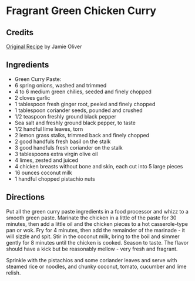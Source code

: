 # Fragrant Green Chicken Curry 

<!-- BEGIN content -->

## Credits

[Original Recipe](http://www.foodtv.com/recipes/re-c1/0,1724,14119,00.html "http://www.foodtv.com/recipes/re-c1/0,1724,14119,00.html") by Jamie Oliver

## Ingredients

- Green Curry Paste: 
- 6 spring onions, washed and trimmed 
- 4 to 6 medium green chilies, seeded and finely chopped 
- 2 cloves garlic 
- 1 tablespoon fresh ginger root, peeled and finely chopped 
- 1 tablespoon coriander seeds, pounded and crushed 
- 1/2 teaspoon freshly ground black pepper 
- Sea salt and freshly ground black pepper, to taste 
- 1/2 handful lime leaves, torn 
- 2 lemon grass stalks, trimmed back and finely chopped 
- 2 good handfuls fresh basil on the stalk 
- 3 good handfuls fresh coriander on the stalk 
- 3 tablespoons extra virgin olive oil 
- 4 limes, zested and juiced 
- 4 chicken breasts without bone and skin, each cut into 5 large pieces 
- 16 ounces coconut milk 
- 1 handful chopped pistachio nuts

## Directions

Put all the green curry paste ingredients in a food processor and whizz to a smooth green paste. Marinate the chicken in a little of the paste for 30 minutes, then add a little oil and the chicken pieces to a hot casserole-type pan or wok. Fry for 4 minutes, then add the remainder of the marinade - it will sizzle and spit. Stir in the coconut milk, bring to the boil and simmer gently for 8 minutes until the chicken is cooked. Season to taste. The flavor should have a kick but be reasonably mellow - very fresh and fragrant.   
  
Sprinkle with the pistachios and some coriander leaves and serve with steamed rice or noodles, and chunky coconut, tomato, cucumber and lime relish.

<!-- Saved in parser cache with key mudabon_recipe:pcache:idhash:1308-0!1!0!0!!en!2 and timestamp 20071118130455 --><!-- END content -->

